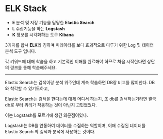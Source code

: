 # ELK Stack

- **E**         분석 및 저장 기능을 담당한 **Elastic Search**
- **L**        수집기능을 하는 **Logstash**
- **K**        정보를 시각화하는 도구 **Kibana**

 

3가지를 합쳐 **ELK**라 칭하며  빅데이터를 보다 효과적으로 다루기 위한 Log 및 데이터 분석 도구 입니다.

각 키워드에 대해 학습을 하고 기본적인 이해를 완료해야 하므로 처음 시작한다면 상단의 링크를 통해 학습해주세요.



---

Elastic Search는 검색이랑 분석 위주인데 계속 학습하면 DB랑 비교를 많이한다. DB와 착각할 수 있기도하고,

Elastic Search는 검색을 한다는데 대체 어디서 하는지, 또 db를 검색하는거라면 결국 db로 부터 쿼리가 작동하는 것이 아닌지 고민했었다.

이는 Logstash를 모르기에 생긴 의문점이였다.

Logstash는 DB를 연동하여 데이터를 수집하는 역할이며, 이때 수집된 데이터를 Elastic Search 의 검색과 분석에 사용하는 것이다.

